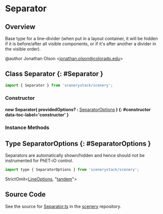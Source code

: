 # Separator

## Overview

Base type for a line-divider (when put in a layout container, it will be hidden if it is before/after all visible
components, or if it's after another a divider in the visible order).

@author Jonathan Olson &lt;jonathan.olson@colorado.edu&gt;

## Class Separator {: #Separator }


```js
import { Separator } from 'scenerystack/scenery';
```
### Constructor

#### new Separator( providedOptions? : <span style="font-weight: 400;">[SeparatorOptions](../scenery/Separator.md#SeparatorOptions)</span> ) {: #constructor data-toc-label='constructor' }

### Instance Methods





## Type SeparatorOptions {: #SeparatorOptions }


Separators are automatically shown/hidden and hence should not be instrumented for PhET-iO control.

```js
import type { SeparatorOptions } from 'scenerystack/scenery';
```


StrictOmit&lt;[LineOptions](../scenery/Line.md#LineOptions), "[tandem](../tandem/tandem.md)"&gt;



## Source Code

See the source for [Separator.ts](https://github.com/phetsims/scenery/blob/main/js/layout/nodes/Separator.ts) in the [scenery](https://github.com/phetsims/scenery) repository.
